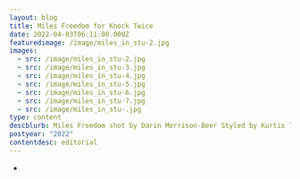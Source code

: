 ```yaml
---
layout: blog
title: Miles Freedom for Knock Twice
date: 2022-04-03T06:11:00.000Z
featuredimage: /image/miles_in_stu-2.jpg
images:
  - src: /image/miles_in_stu-2.jpg
  - src: /image/miles_in_stu-3.jpg
  - src: /image/miles_in_stu-4.jpg
  - src: /image/miles_in_stu-5.jpg
  - src: /image/miles_in_stu-6.jpg
  - src: /image/miles_in_stu-7.jpg
  - src: /image/miles_in_stu-.jpg
type: content
descblurb: Miles Freedom shot by Darin Morrison-Beer Styled by Kurtis Tipoff
postyear: "2022"
contentdesc: editorial
---
```

-
